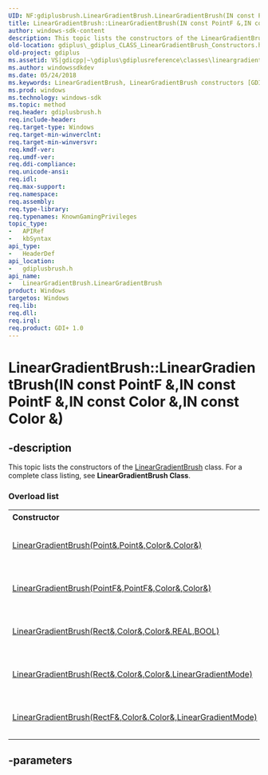 ```yaml
---
UID: NF:gdiplusbrush.LinearGradientBrush.LinearGradientBrush(IN const PointF &,IN const PointF &,IN const Color &,IN const Color &)
title: LinearGradientBrush::LinearGradientBrush(IN const PointF &,IN const PointF &,IN const Color &,IN const Color &)
author: windows-sdk-content
description: This topic lists the constructors of the LinearGradientBrush class. For a complete class listing, see LinearGradientBrush Class.
old-location: gdiplus\_gdiplus_CLASS_LinearGradientBrush_Constructors.htm
old-project: gdiplus
ms.assetid: VS|gdicpp|~\gdiplus\gdiplusreference\classes\lineargradientbrushclass\lineargradientbrushconstructors.htm
ms.author: windowssdkdev
ms.date: 05/24/2018
ms.keywords: LinearGradientBrush, LinearGradientBrush constructors [GDI+], LinearGradientBrush.LinearGradientBrush, LinearGradientBrush.LinearGradientBrush(IN const PointF &,IN const PointF &,IN const Color &,IN const Color &), LinearGradientBrush::LinearGradientBrush, LinearGradientBrush::LinearGradientBrush(IN const PointF &,IN const PointF &,IN const Color &,IN const Color &), _gdiplus_CLASS_LinearGradientBrush_Constructors, gdiplus._gdiplus_CLASS_LinearGradientBrush_Constructors, gdiplusbrush/LinearGradientBrush
ms.prod: windows
ms.technology: windows-sdk
ms.topic: method
req.header: gdiplusbrush.h
req.include-header: 
req.target-type: Windows
req.target-min-winverclnt: 
req.target-min-winversvr: 
req.kmdf-ver: 
req.umdf-ver: 
req.ddi-compliance: 
req.unicode-ansi: 
req.idl: 
req.max-support: 
req.namespace: 
req.assembly: 
req.type-library: 
req.typenames: KnownGamingPrivileges
topic_type:
-	APIRef
-	kbSyntax
api_type:
-	HeaderDef
api_location:
-	gdiplusbrush.h
api_name:
-	LinearGradientBrush.LinearGradientBrush
product: Windows
targetos: Windows
req.lib: 
req.dll: 
req.irql: 
req.product: GDI+ 1.0
---
```


# LinearGradientBrush::LinearGradientBrush(IN const PointF &,IN const PointF &,IN const Color &,IN const Color &)


## -description


<span>This topic lists the constructors of the 
			<a href="https://msdn.microsoft.com/43901cd3-b059-4830-9063-e8287899e18a">LinearGradientBrush</a> class. For a complete class listing, see <b>LinearGradientBrush Class</b>. 
</span><h3>Overload list</h3><table>
<tr>
<th align="left" width="37%">Constructor</th>
<th align="left" width="63%">Description</th>
</tr>
<tr>
<td align="left" width="37%">
<a href="https://msdn.microsoft.com/f80b486c-ac37-4287-940f-d13ab1b64086">LinearGradientBrush(Point&,Point&,Color&,Color&)</a>
</td>
<td align="left" width="63%">
Creates a <a href="https://msdn.microsoft.com/f80b486c-ac37-4287-940f-d13ab1b64086">LinearGradientBrush::LinearGradientBrush</a> object from a set of boundary points and boundary colors.

</td>
</tr>
<tr>
<td align="left" width="37%">
<a href="https://msdn.microsoft.com/a413ffe2-93f3-407c-a00c-c77a80a32830">LinearGradientBrush(PointF&,PointF&,Color&,Color&)</a>
</td>
<td align="left" width="63%">
Creates a <a href="https://msdn.microsoft.com/a413ffe2-93f3-407c-a00c-c77a80a32830">LinearGradientBrush::LinearGradientBrush</a> object from a set of boundary points and boundary colors.

</td>
</tr>
<tr>
<td align="left" width="37%">
<a href="https://msdn.microsoft.com/067937f0-6d43-455a-b0ec-cded24a9db9e">LinearGradientBrush(Rect&,Color&,Color&,REAL,BOOL)</a>
</td>
<td align="left" width="63%">
Creates a <a href="https://msdn.microsoft.com/067937f0-6d43-455a-b0ec-cded24a9db9e">LinearGradientBrush::LinearGradientBrush</a> object from a rectangle and angle of direction.

</td>
</tr>
<tr>
<td align="left" width="37%">
<a href="https://msdn.microsoft.com/845981e2-eab4-460b-ab7e-90f234e3eb40">LinearGradientBrush(Rect&,Color&,Color&,LinearGradientMode)</a>
</td>
<td align="left" width="63%">
Creates a <a href="https://msdn.microsoft.com/845981e2-eab4-460b-ab7e-90f234e3eb40">LinearGradientBrush::LinearGradientBrush</a> object based on a rectangle and mode of direction.

</td>
</tr>
<tr>
<td align="left" width="37%">
<a href="https://msdn.microsoft.com/7fa965c8-68ef-4738-84c0-64e996fbbe81">LinearGradientBrush(RectF&,Color&,Color&,LinearGradientMode)</a>
</td>
<td align="left" width="63%">
Creates a <a href="https://msdn.microsoft.com/7fa965c8-68ef-4738-84c0-64e996fbbe81">LinearGradientBrush::LinearGradientBrush</a> object based on a rectangle and mode of direction.

</td>
</tr>
</table>

## -parameters

